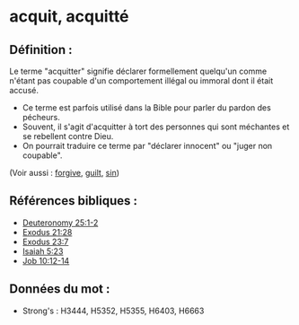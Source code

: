 # acquit, acquitté

## Définition :

Le terme "acquitter" signifie déclarer formellement quelqu'un comme n'étant pas coupable d'un comportement illégal ou immoral dont il était accusé.

* Ce terme est parfois utilisé dans la Bible pour parler du pardon des pécheurs.
* Souvent, il s'agit d'acquitter à tort des personnes qui sont méchantes et se rebellent contre Dieu.
* On pourrait traduire ce terme par "déclarer innocent" ou "juger non coupable".

(Voir aussi : [forgive](../kt/forgive.md), [guilt](../kt/guilt.md), [sin](../kt/sin.md))

## Références bibliques :

* [Deuteronomy 25:1-2](rc://en/tn/help/deu/25/01)
* [Exodus 21:28](rc://en/tn/help/exo/21/28)
* [Exodus 23:7](rc://en/tn/help/exo/23/07)
* [Isaiah 5:23](rc://en/tn/help/isa/05/23)
* [Job 10:12-14](rc://en/tn/help/job/10/12)

## Données du mot :

* Strong's : H3444, H5352, H5355, H6403, H6663

